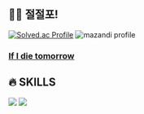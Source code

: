 ## 🙋‍♂️ 절절포!

[![Solved.ac Profile](http://mazassumnida.wtf/api/generate_badge?boj=lys1325)](https://solved.ac/lys1325)
![mazandi profile](http://mazandi.herokuapp.com/api?handle=lys1325&theme=dark)

### [If I die tomorrow](ifidietomorrow.co.kr)


## 🔥 SKILLS
  <img src="https://img.shields.io/badge/java-007396?style=for-the-badge&logo=java&logoColor=white"> <img src="https://img.shields.io/badge/spring%20boot-6DB33F?style=for-the-badge&logo=spring%20boot&logoColor=white"> <br>

<!--
**P3PP4/P3PP4** is a ✨ _special_ ✨ repository because its `README.md` (this file) appears on your GitHub profile.

Here are some ideas to get you started:

- 🔭 I’m currently working on ...
- 🌱 I’m currently learning ...
- 👯 I’m looking to collaborate on ...
- 🤔 I’m looking for help with ...
- 💬 Ask me about ...
- 📫 How to reach me: ...
- 😄 Pronouns: ...
- ⚡ Fun fact: ...
-->
